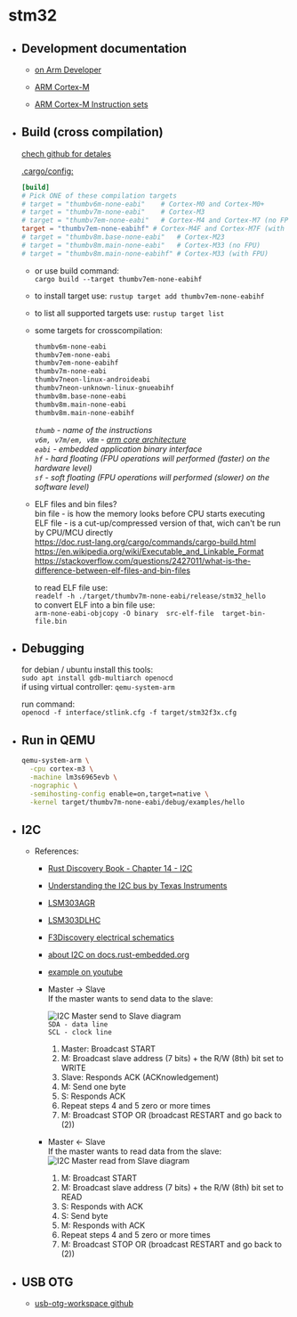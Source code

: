 # stm32

* ## Development documentation  

  * [on Arm Developer](https://developer.arm.com/documentation/#&cf[navigationhierarchiesproducts]=%20IP%20Products,Processors,Cortex-M)

  * [ARM Cortex-M]
  * [ARM Cortex-M Instruction sets]

* ## Build (cross compilation)

    [chech github for detales](https://github.com/rust-embedded/cortex-m-quickstart)  

    [.cargo/config:](https://github.com/rust-embedded/cortex-m-quickstart#:~:text=Set%20a%20default%20compilation%20target.%20There%20are%20four%20options%20as%20mentioned%20at%20the%20bottom%20of%20.cargo/config.%20For%20the%20STM32F303VCT6%2C%20which%20has%20a%20Cortex%2DM4F%20core%2C%20we%27ll%20pick%20the%20thumbv7em%2Dnone%2Deabihf%20target.)

    ```toml
    [build]
    # Pick ONE of these compilation targets
    # target = "thumbv6m-none-eabi"    # Cortex-M0 and Cortex-M0+
    # target = "thumbv7m-none-eabi"    # Cortex-M3
    # target = "thumbv7em-none-eabi"   # Cortex-M4 and Cortex-M7 (no FPU)
    target = "thumbv7em-none-eabihf" # Cortex-M4F and Cortex-M7F (with FPU)
    # target = "thumbv8m.base-none-eabi"   # Cortex-M23
    # target = "thumbv8m.main-none-eabi"   # Cortex-M33 (no FPU)
    # target = "thumbv8m.main-none-eabihf" # Cortex-M33 (with FPU)
    ```

  * or use build command:  
        `cargo build --target thumbv7em-none-eabihf`

  * to install target use: `rustup target add thumbv7em-none-eabihf`  
  * to list all supported targets use: `rustup target list`  
  * some targets for crosscompilation:  

    ```bash
    thumbv6m-none-eabi  
    thumbv7em-none-eabi  
    thumbv7em-none-eabihf  
    thumbv7m-none-eabi  
    thumbv7neon-linux-androideabi  
    thumbv7neon-unknown-linux-gnueabihf  
    thumbv8m.base-none-eabi  
    thumbv8m.main-none-eabi  
    thumbv8m.main-none-eabihf  
    ```

    *`thumb` - name of the instructions*  
    *`v6m, v7m/em, v8m` - [arm core architecture](https://en.wikipedia.org/wiki/ARM_architecture_family)*  
    *`eabi` - embedded application binary interface*  
    *`hf` - hard floating (FPU operations will performed (faster) on the hardware level)*  
    *`sf` - soft floating (FPU operations will performed (slower) on the software level)*  

  * ELF files and bin files?  
    bin file - is how the memory looks before CPU starts executing  
    ELF file - is a cut-up/compressed version of that, wich can't be run by CPU/MCU directly  
    <https://doc.rust-lang.org/cargo/commands/cargo-build.html>
    <https://en.wikipedia.org/wiki/Executable_and_Linkable_Format>
    <https://stackoverflow.com/questions/2427011/what-is-the-difference-between-elf-files-and-bin-files>  

      to read ELF file use:  
      `readelf -h ./target/thumbv7m-none-eabi/release/stm32_hello`  
      to convert ELF into a bin file use:  
      `arm-none-eabi-objcopy -O binary  src-elf-file  target-bin-file.bin`

* ## Debugging  

    for debian / ubuntu install this tools:  
    `sudo apt install gdb-multiarch openocd`  
    if using virtual controller: `qemu-system-arm`

    run command:  
    `openocd -f interface/stlink.cfg -f target/stm32f3x.cfg`  

* ## Run in QEMU

  ```bash
  qemu-system-arm \
    -cpu cortex-m3 \
    -machine lm3s6965evb \
    -nographic \
    -semihosting-config enable=on,target=native \
    -kernel target/thumbv7m-none-eabi/debug/examples/hello
  ```

* ## I2C

  * References:  
  
    * [Rust Discovery Book - Chapter 14 - I2C](https://docs.rust-embedded.org/discov...)
    * [Understanding the I2C bus by Texas Instruments](https://www.ti.com/lit/an/slva704/slv...)
    * [LSM303AGR](https://www.st.com/resource/en/datash...)
    * [LSM303DLHC](https://www.st.com/resource/en/datash...)
    * [F3Discovery electrical schematics](https://docs.rs-online.com/5192/09007...)

    * [about I2C on docs.rust-embedded.org](https://docs.rust-embedded.org/discovery/f3discovery/14-i2c/index.html)  

    * [example on youtube](https://www.youtube.com/watch?v=j3wlSGP5Sw8&list=PLL2SCPK5xSRWBPj-nKOVYIhxRw7C4kYeI&index=6)  

    * Master -> Slave  
      If the master wants to send data to the slave:

      ![I2C Master send to Slave diagram](https://upload.wikimedia.org/wikipedia/commons/3/3e/I2C.svg)  
        `SDA - data line`  
        `SCL - clock line`  

        1. Master: Broadcast START
        2. M: Broadcast slave address (7 bits) + the R/W (8th) bit set to WRITE
        3. Slave: Responds ACK (ACKnowledgement)
        4. M: Send one byte
        5. S: Responds ACK
        6. Repeat steps 4 and 5 zero or more times
        7. M: Broadcast STOP OR (broadcast RESTART and go back to (2))

    * Master <- Slave  
      If the master wants to read data from the slave:  
      ![I2C Master read from Slave diagram](https://upload.wikimedia.org/wikipedia/commons/3/3e/I2C.svg)  
        1. M: Broadcast START
        2. M: Broadcast slave address (7 bits) + the R/W (8th) bit set to READ
        3. S: Responds with ACK
        4. S: Send byte
        5. M: Responds with ACK
        6. Repeat steps 4 and 5 zero or more times
        7. M: Broadcast STOP OR (broadcast RESTART and go back to (2))
* ## USB OTG
  * [usb-otg-workspace github](https://github.com/Disasm/usb-otg-workspace)

[ARM Cortex-M]: https://en.wikipedia.org/wiki/ARM_Cortex-M
[ARM Cortex-M Instruction sets]: https://en.wikipedia.org/wiki/ARM_Cortex-M#Instruction_sets
